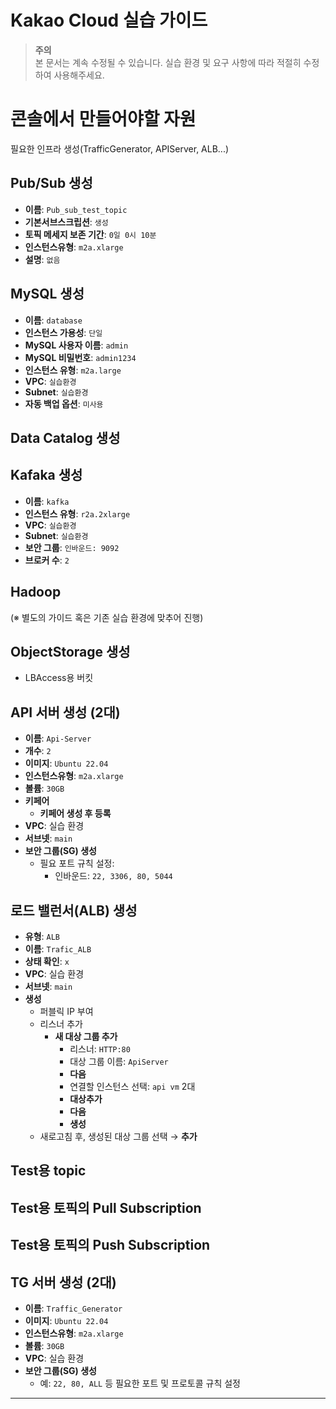 # Kakao Cloud 실습 가이드

> **주의**  
> 본 문서는 계속 수정될 수 있습니다. 실습 환경 및 요구 사항에 따라 적절히 수정하여 사용해주세요.
# 콘솔에서 만들어야할 자원
필요한 인프라 생성(TrafficGenerator, APIServer, ALB...)


## Pub/Sub 생성

- **이름**: `Pub_sub_test_topic`
- **기본서브스크립션**: `생성`
- **토픽 메세지 보존 기간**: `0일 0시 10분`
- **인스턴스유형**: `m2a.xlarge`
- **설명**: `없음`
  
## MySQL 생성

- **이름**: `database`
- **인스턴스 가용성**: `단일`
- **MySQL 사용자 이름**: `admin`
- **MySQL 비밀번호**: `admin1234`
- **인스턴스 유형**: `m2a.large`
- **VPC**: `실습환경`
- **Subnet**: `실습환경`
- **자동 백업 옵션**: `미사용`



## Data Catalog 생성
## Kafaka 생성

- **이름**: `kafka`
- **인스턴스 유형**: `r2a.2xlarge`
- **VPC**: `실습환경`
- **Subnet**: `실습환경`
- **보안 그룹**: `인바운드: 9092`
- **브로커 수**: `2`


## Hadoop
(※ 별도의 가이드 혹은 기존 실습 환경에 맞추어 진행)
## ObjectStorage 생성
 - LBAccess용 버킷
## API 서버 생성 (2대)

- **이름**: `Api-Server`
- **개수**: `2`
- **이미지**: `Ubuntu 22.04`
- **인스턴스유형**: `m2a.xlarge`
- **볼륨**: `30GB`
- **키페어**  
  - **키페어 생성 후 등록**
- **VPC**: 실습 환경
- **서브넷**: `main`
- **보안 그룹(SG) 생성**   
  - 필요 포트 규칙 설정:
    - 인바운드: `22, 3306, 80, 5044`


## 로드 밸런서(ALB) 생성

- **유형**: `ALB`
- **이름**: `Trafic_ALB`
- **상태 확인**: `x`
- **VPC**: 실습 환경
- **서브넷**: `main`
- **생성**  
  - 퍼블릭 IP 부여
  - 리스너 추가  
    - **새 대상 그룹 추가**  
      - 리스너: `HTTP:80`  
      - 대상 그룹 이름: `ApiServer`  
      - **다음**  
      - 연결할 인스턴스 선택: `api vm` 2대  
      - **대상추가**  
      - **다음**  
      - **생성**
  - 새로고침 후, 생성된 대상 그룹 선택 → **추가**


## Test용 topic
## Test용 토픽의 Pull Subscription
## Test용 토픽의 Push Subscription


## TG 서버 생성 (2대)

- **이름**: `Traffic_Generator`
- **이미지**: `Ubuntu 22.04`
- **인스턴스유형**: `m2a.xlarge`
- **볼륨**: `30GB`
- **VPC**: 실습 환경
- **보안 그룹(SG) 생성**  
  - 예: `22, 80, ALL` 등 필요한 포트 및 프로토콜 규칙 설정

---
